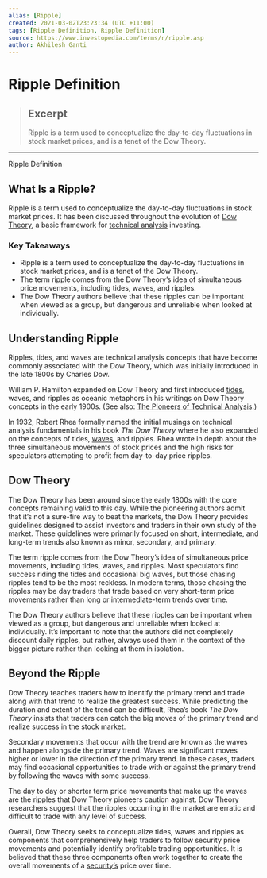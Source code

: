 ```yaml
---
alias: [Ripple]
created: 2021-03-02T23:23:34 (UTC +11:00)
tags: [Ripple Definition, Ripple Definition]
source: https://www.investopedia.com/terms/r/ripple.asp
author: Akhilesh Ganti
---
```


# Ripple Definition

> ## Excerpt
> Ripple is a term used to conceptualize the day-to-day fluctuations in stock market prices, and is a tenet of the Dow Theory.

---

Ripple Definition
## What Is a Ripple?

Ripple is a term used to conceptualize the day-to-day fluctuations in stock market prices. It has been discussed throughout the evolution of [Dow Theory](https://www.investopedia.com/terms/d/dowtheory.asp), a basic framework for [technical analysis](https://www.investopedia.com/terms/t/technicalanalysis.asp) investing.

### Key Takeaways

-   Ripple is a term used to conceptualize the day-to-day fluctuations in stock market prices, and is a tenet of the Dow Theory.
-   The term ripple comes from the Dow Theory’s idea of simultaneous price movements, including tides, waves, and ripples.
-   The Dow Theory authors believe that these ripples can be important when viewed as a group, but dangerous and unreliable when looked at individually.

## Understanding Ripple

Ripples, tides, and waves are technical analysis concepts that have become commonly associated with the Dow Theory, which was initially introduced in the late 1800s by Charles Dow.

William P. Hamilton expanded on Dow Theory and first introduced [tides](https://www.investopedia.com/terms/t/tide.asp), waves, and ripples as oceanic metaphors in his writings on Dow Theory concepts in the early 1900s. (See also: [The Pioneers of Technical Analysis](https://www.investopedia.com/articles/financial-theory/10/pioneers-technical-analysis.asp).)

In 1932, Robert Rhea formally named the initial musings on technical analysis fundamentals in his book _The Dow Theory_ where he also expanded on the concepts of tides, [waves](https://www.investopedia.com/terms/e/elliottwavetheory.asp), and ripples. Rhea wrote in depth about the three simultaneous movements of stock prices and the high risks for speculators attempting to profit from day-to-day price ripples.

## Dow Theory

The Dow Theory has been around since the early 1800s with the core concepts remaining valid to this day. While the pioneering authors admit that it’s not a sure-fire way to beat the markets, the Dow Theory provides guidelines designed to assist investors and traders in their own study of the market. These guidelines were primarily focused on short, intermediate, and long-term trends also known as minor, secondary, and primary.

The term ripple comes from the Dow Theory’s idea of simultaneous price movements, including tides, waves, and ripples. Most speculators find success riding the tides and occasional big waves, but those chasing ripples tend to be the most reckless. In modern terms, those chasing the ripples may be day traders that trade based on very short-term price movements rather than long or intermediate-term trends over time.

The Dow Theory authors believe that these ripples can be important when viewed as a group, but dangerous and unreliable when looked at individually. It’s important to note that the authors did not completely discount daily ripples, but rather, always used them in the context of the bigger picture rather than looking at them in isolation.

## Beyond the Ripple

Dow Theory teaches traders how to identify the primary trend and trade along with that trend to realize the greatest success. While predicting the duration and extent of the trend can be difficult, Rhea’s book _The Dow Theory_ insists that traders can catch the big moves of the primary trend and realize success in the stock market.

Secondary movements that occur with the trend are known as the waves and happen alongside the primary trend. Waves are significant moves higher or lower in the direction of the primary trend. In these cases, traders may find occasional opportunities to trade with or against the primary trend by following the waves with some success.

The day to day or shorter term price movements that make up the waves are the ripples that Dow Theory pioneers caution against. Dow Theory researchers suggest that the ripples occurring in the market are erratic and difficult to trade with any level of success.

Overall, Dow Theory seeks to conceptualize tides, waves and ripples as components that comprehensively help traders to follow security price movements and potentially identify profitable trading opportunities. It is believed that these three components often work together to create the overall movements of a [security’s](https://www.investopedia.com/terms/s/security.asp) price over time.
